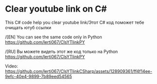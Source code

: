 # Clear youtube link on C#
This C# code help you clear youtube link/Этот C# код поможет тебе очищать ютуб ссылки

/[EN] You can see the same code only in Python https://github.com/lerti067/ClsYTlinkPY 

/[RU] Вы можете видеть этот же код только на Python https://github.com/lerti067/ClsYTlinkPY

Video:
https://github.com/lerti067/ClsYTlinkCSharp/assets/128909361/ff4f14ee-9efc-40e4-9899-7b89eed54565
